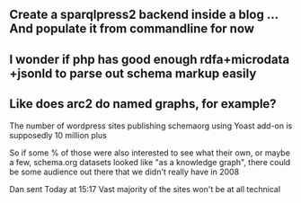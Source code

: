 


Create a sparqlpress2 backend inside a blog
...
And populate it from commandline for now
----
I wonder if php has good enough rdfa+microdata +jsonld to parse out schema markup easily
----
Like does arc2 do named graphs, for example?
----
The number of wordpress sites publishing schemaorg using Yoast add-on is supposedly 10 million plus

So if some % of those were also interested to see what their own, or maybe a few, schema.org datasets looked like "as a knowledge graph", there could be some audience out there that we didn't really have in 2008

Dan sent Today at 15:17
Vast majority of the sites won't be at all technical
